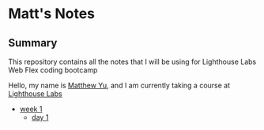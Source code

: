 # Matt's Notes

## Summary

This repository contains all the notes that I will be using for Lighthouse Labs Web Flex coding bootcamp 

Hello, my name is [Matthew Yu](https://github.com/mattyu123), and I am currently taking a course at [Lighthouse Labs](https://www.lighthouselabs.ca/)

* [week 1](/week_1/)
  * [day 1](/week_1/day_1/)